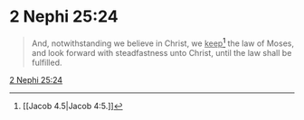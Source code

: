 # 2 Nephi 25:24

> And, notwithstanding we believe in Christ, we <u>keep</u>[^a] the law of Moses, and look forward with steadfastness unto Christ, until the law shall be fulfilled.

[2 Nephi 25:24](https://www.churchofjesuschrist.org/study/scriptures/bofm/2-ne/25?lang=eng&id=p24#p24)


[^a]: [[Jacob 4.5|Jacob 4:5.]]
